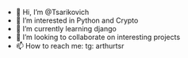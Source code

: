 - 👋 Hi, I’m @Tsarikovich
- 👀 I’m interested in Python and Crypto
- 🌱 I’m currently learning django
- 💞️ I’m looking to collaborate on interesting projects
- 📫 How to reach me: tg: arthurtsr

<!---
Tsarikovich/Tsarikovich is a ✨ special ✨ repository because its `README.md` (this file) appears on your GitHub profile.
You can click the Preview link to take a look at your changes.
--->
